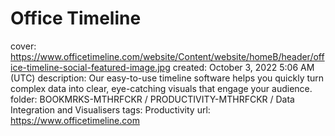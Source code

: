 # Office Timeline

cover: https://www.officetimeline.com/website/Content/website/homeB/header/office-timeline-social-featured-image.jpg
created: October 3, 2022 5:06 AM (UTC)
description: Our easy-to-use timeline software helps you quickly turn complex data into clear, eye-catching visuals that engage your audience.
folder: BOOKMRKS-MTHRFCKR / PRODUCTIVITY-MTHRFCKR / Data Integration and Visualisers
tags: Productivity
url: https://www.officetimeline.com
